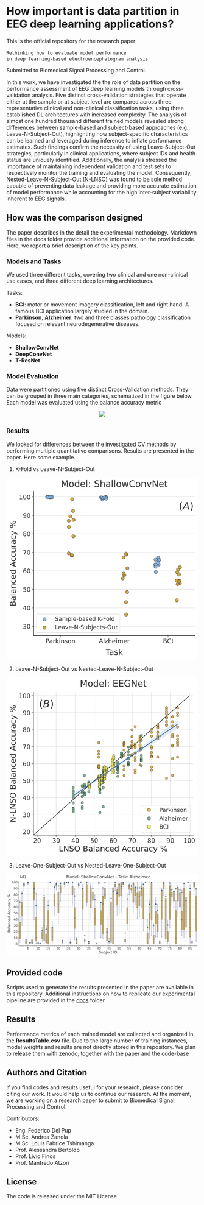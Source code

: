 # How important is data partition in EEG deep learning applications?

This is the official repository for the research paper 

    Rethinking how to evaluate model performance
    in deep learning-based electroencephalogram analysis 

Submitted to Biomedical Signal Processing and Control.

In this work, we have investigated the the role of data
partition on the performance assessment of EEG deep learning
models through cross-validation analysis.
Five distinct cross-validation strategies that operate either at the
sample or at subject level are compared across three representative
clinical and non-clinical classification tasks, using
three established DL architectures with increased complexity.
The analysis of almost one hundred thousand different
trained models revealed strong differences between
sample-based and subject-based approaches (e.g., Leave-N-Subject-Out),
highlighting how subject-specific characteristics can
be learned and leveraged during inference to inflate performance
estimates. Such findings confirm the necessity
of using Leave-Subject-Out strategies, particularly in clinical
applications, where subject IDs and health status are uniquely
identified.
Additionally, the analysis stressed the importance of
maintaining independent validation and test sets to respectively
monitor the training and evaluating the model. Consequently,
Nested-Leave-N-Subject-Out (N-LNSO) was found
to be sole method capable of preventing data leakage and
providing more accurate estimation of model performance
while accounting for the high inter-subject variability
inherent to EEG signals.

## How was the comparison designed

The paper describes in the detail the experimental methodology. 
Markdown files in the docs folder provide additional information
on the provided code.
Here, we report a brief description of the key points.

### Models and Tasks

We used three different tasks, covering two
clinical and one non-clinical use cases,
and three different deep learning architectures.

Tasks:
* **BCI**: motor or movement imagery classification, left and right hand.
  A famous BCI application largely studied in the domain.
* **Parkinson**, **Alzheimer**: two and three classes
  pathology classification focused on relevant neurodegenerative
  diseases.
  
Models:
* **ShallowConvNet**
* **DeepConvNet**
* **T-ResNet**

### Model Evaluation

Data were partitioned using five distinct Cross-Validation methods.
They can be grouped in three main categories, schematized in the figure below.
Each model was evaluated using the balance accuracy
metric

<div align="center">
  <img src="Images/CV_scheme.png" width="600">
</div>

### Results

We looked for differences between the investigated CV methods by performing multiple quantitative comparisons.
Results are presented in the paper.
Here some example.

1) K-Fold vs Leave-N-Subject-Out

<div align="center">
  <img src="Images/Kfold_vs_LNSO_model_ShallowConvNet.png" width="500">
</div>

2) Leave-N-Subject-Out vs Nested-Leave-N-Subject-Out

<div align="center">
  <img src="Images/LNSO_vs_NLNSO_model_EEGNet_all_tasks.png" width="500">
</div>

3) Leave-One-Subject-Out vs Nested-Leave-One-Subject-Out

<div align="center">
  <img src="Images/LOSO_vs_FNLOSO_model_ShallowConvNet_tasks_Alzheimer.png">
</div>

## Provided code

Scripts used to generate the results presented in the paper
are available in this repository.
Additional instructions on how to replicate
our experimental pipeline are provided in the
[docs](https://github.com/MedMaxLab/eegpartition/tree/main/docs) folder.

## Results

Performance metrics of each trained model are collected and organized in
the **ResultsTable.csv** file.
Due to the large number of training instances, model weights and results are not directly stored in this repository.
We plan to release them with zenodo, together with the paper and the code-base

## Authors and Citation

If you find codes and results useful for your research,
please concider citing our work. It would help us to continue our research.
At the moment, we are working on a research paper to submit to
Biomedical Signal Processing and Control.


Contributors:

- Eng. Federico Del Pup
- M.Sc. Andrea Zanola
- M.Sc. Louis Fabrice Tshimanga
- Prof. Alessandra Bertoldo
- Prof. Livio Finos
- Prof. Manfredo Atzori

## License

The code is released under the MIT License

